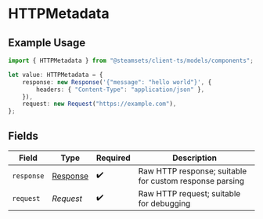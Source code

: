 # HTTPMetadata

## Example Usage

```typescript
import { HTTPMetadata } from "@steamsets/client-ts/models/components";

let value: HTTPMetadata = {
    response: new Response('{"message": "hello world"}', {
        headers: { "Content-Type": "application/json" },
    }),
    request: new Request("https://example.com"),
};
```

## Fields

| Field                                                                 | Type                                                                  | Required                                                              | Description                                                           |
| --------------------------------------------------------------------- | --------------------------------------------------------------------- | --------------------------------------------------------------------- | --------------------------------------------------------------------- |
| `response`                                                            | [Response](https://developer.mozilla.org/en-US/docs/Web/API/Response) | :heavy_check_mark:                                                    | Raw HTTP response; suitable for custom response parsing               |
| `request`                                                             | *Request*                                                             | :heavy_check_mark:                                                    | Raw HTTP request; suitable for debugging                              |